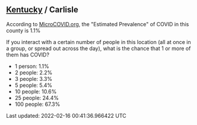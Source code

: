 
## [Kentucky](/united-states/kentucky) / Carlisle

According to [MicroCOVID.org](http://microcovid.org),
the "Estimated Prevalence" of COVID in this county is 1.1%

If you interact with a certain number of people in this location
(all at once in a group, or spread out across the day), what is the chance that
1 or more of them has COVID?

- 1 person: 1.1%
- 2 people: 2.2%
- 3 people: 3.3%
- 5 people: 5.4%
- 10 people: 10.6%
- 25 people: 24.4%
- 100 people: 67.3%

Last updated: 2022-02-16 00:41:36.966422 UTC
